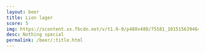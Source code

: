 ```yaml
---
layout: beer
title: Lion lager
score: 5
img: https://scontent.xx.fbcdn.net/v/t1.0-0/p480x480/75581_10151563946433745_1440605873_n.jpg?oh=29a18462291800f283897176e1c83f24&oe=58C34BFE
desc: Nothing special
permalink: /beer/:title.html
---
```

